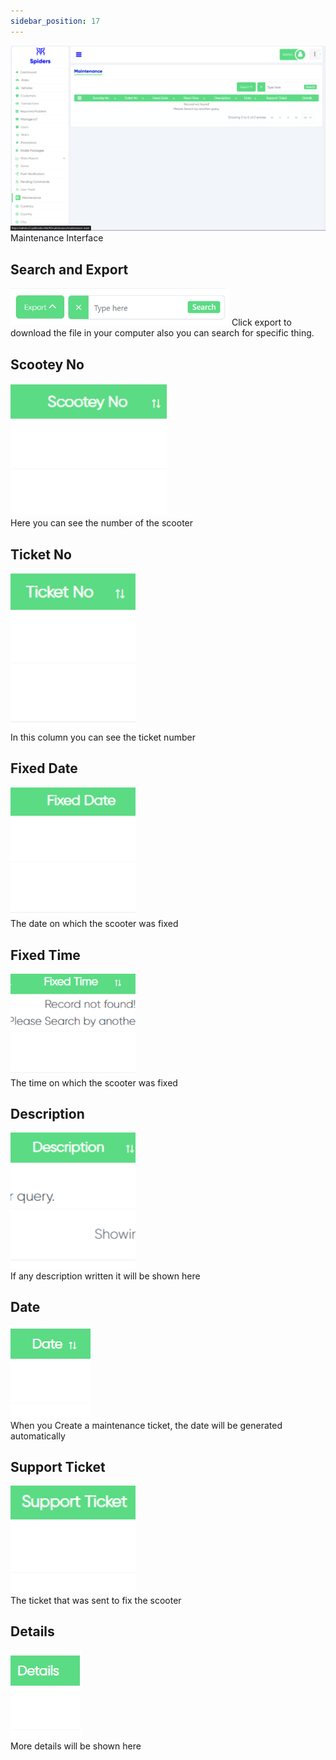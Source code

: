 ```yaml
---
sidebar_position: 17
---
```


<img src='/img/Maintenance/maintenance1.png'/>
Maintenance Interface

## Search and Export
<img src='/img/Maintenance/maintenance2.png' width="350px"/>
Click export to download the file in your computer also you can search for specific thing.

## Scootey No
<img src='/img/Maintenance/maintenance3.png' width="250px"/> <br/>
Here you can see the number of the scooter

## Ticket No
<img src='/img/Maintenance/maintenance4.png' width="200px"/> <br/>
In this column you can see the ticket number

## Fixed Date
<img src='/img/Maintenance/maintenance5.png'  width="200px"/> <br/>
The date on which the scooter was fixed

## Fixed Time
<img src='/img/Maintenance/maintenance6.png'  width="200px"/> <br/>
The time on which the scooter was fixed

## Description
<img src='/img/Maintenance/maintenance7.png'  width="200px"/> <br/>
If any description written it will be shown here

## Date
<img src='/img/Maintenance/maintenance15.png'/><br/>
When you Create a maintenance ticket, the date will be generated automatically


## Support Ticket
<img src='/img/Maintenance/maintenance8.png' width="200px"/> <br/>
The ticket that was sent to fix the scooter

## Details
<img src='/img/Maintenance/maintenance16.png'/> <br/>
More details will be shown here

